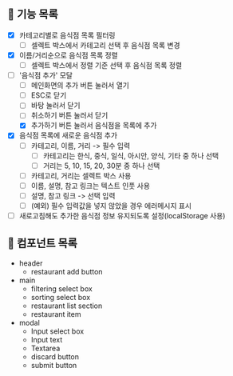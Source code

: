 ## 🐾 기능 목록

- [x] 카테고리별로 음식점 목록 필터링
  - [ ] 셀렉트 박스에서 카테고리 선택 후 음식점 목록 변경
- [x] 이름/거리순으로 음식점 목록 정렬
  - [ ] 셀렉트 박스에서 정렬 기준 선택 후 음식점 목록 정렬
- [ ] '음식점 추가' 모달
  - [ ] 메인화면의 추가 버튼 눌러서 열기
  - [ ] ESC로 닫기
  - [ ] 바탕 눌러서 닫기
  - [ ] 취소하기 버튼 눌러서 닫기
  - [x] 추가하기 버튼 눌러서 음식점을 목록에 추가
- [x] 음식점 목록에 새로운 음식점 추가
  - [ ] 카테고리, 이름, 거리 -> 필수 입력
    - [ ] 카테고리는 한식, 중식, 일식, 아시안, 양식, 기타 중 하나 선택
    - [ ] 거리는 5, 10, 15, 20, 30분 중 하나 선택
  - [ ] 카테고리, 거리는 셀렉트 박스 사용
  - [ ] 이름, 설명, 참고 링크는 텍스트 인풋 사용
  - [ ] 설명, 참고 링크 -> 선택 입력
  - [ ] (예외) 필수 입력값을 넣지 않았을 경우 에러메시지 표시
- [ ] 새로고침해도 추가한 음식점 정보 유지되도록 설정(localStorage 사용)

## 🐾 컴포넌트 목록

- header
  - restaurant add button
- main
  - filtering select box
  - sorting select box
  - restaurant list section
  - restaurant item
- modal
  - Input select box
  - Input text
  - Textarea
  - discard button
  - submit button
